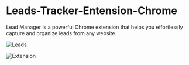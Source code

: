 # Leads-Tracker-Entension-Chrome
Lead Manager is a powerful Chrome extension that helps you effortlessly capture and organize leads from any website.

![Leads](https://github.com/rohitkadu/Leads-Tracker-Entension-Chrome/blob/main/screenshots/rohits_lead_manager_extension.png)

![Extension](https://github.com/rohitkadu/Leads-Tracker-Entension-Chrome/blob/main/screenshots/leads.png)
